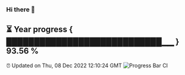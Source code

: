 ### Hi there 👋
⏳ Year progress { ████████████████████████████▁▁ } 93.56 %
---
⏰ Updated on Thu, 08 Dec 2022 12:10:24 GMT
![Progress Bar CI](https://github.com/Moyi321/Moyi321/workflows/Progress%20Bar%20CI/badge.svg)
